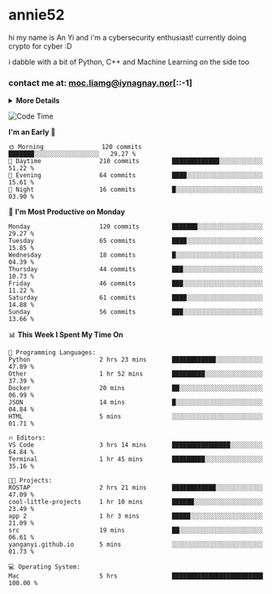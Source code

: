# annie52 

hi my name is An Yi and i'm a cybersecurity enthusiast!
currently doing crypto for cyber :D

i dabble with a bit of Python, C++ and Machine Learning on the side too

<!--
![trophy](https://github-profile-trophy.vercel.app/?username=yanganyi&theme=discord&no-frame=true&no-bg=false&margin-w=4&row=1)
-->

### contact me at: moc.liamg@iynagnay.nor[::-1] 

<details>
<summary>
  <strong>More Details</strong>
</summary>
<br/>

**main langs**

![Python](https://img.shields.io/badge/-Python-black?style=for-the-badge&logo=python)
![C++](https://img.shields.io/badge/-C%2B%2B-black?style=for-the-badge&logo=c%2B%2B)
![Swift](https://img.shields.io/badge/-Swift-black?style=for-the-badge&logo=swift)

**dev envs**

![VSCode](https://img.shields.io/badge/-VS_Code-black?style=for-the-badge&logo=visualstudiocode)
![Figma](https://img.shields.io/badge/-Figma-black?style=for-the-badge&logo=figma)
![XCode](https://img.shields.io/badge/-XCode-black?style=for-the-badge&logo=xcode)
![Github](https://img.shields.io/badge/-Github-black?style=for-the-badge&logo=github)

**browsers**

![Arc Browser](https://img.shields.io/badge/-Arc-black?style=for-the-badge&logo=arc)
![Opera GX](https://img.shields.io/badge/-Opera_GX-black?style=for-the-badge&logo=operagx)
![Firefox](https://img.shields.io/badge/-Firefox-black?style=for-the-badge&logo=firefox)

**devices**

![macOS](https://img.shields.io/badge/-macOS-black?style=for-the-badge&logo=macos)
![Kali Linux](https://img.shields.io/badge/-Kali-black?style=for-the-badge&logo=kalilinux)
![Windows](https://img.shields.io/badge/-Windows-black?style=for-the-badge&logo=windows11)
![Android](https://img.shields.io/badge/-Android-black?style=for-the-badge&logo=android)

</details>

<!--START_SECTION:waka-->
![Code Time](http://img.shields.io/badge/Code%20Time-130%20hrs%2039%20mins-blue)

**I'm an Early 🐤** 

```text
🌞 Morning                120 commits         ███████░░░░░░░░░░░░░░░░░░   29.27 % 
🌆 Daytime                210 commits         █████████████░░░░░░░░░░░░   51.22 % 
🌃 Evening                64 commits          ████░░░░░░░░░░░░░░░░░░░░░   15.61 % 
🌙 Night                  16 commits          █░░░░░░░░░░░░░░░░░░░░░░░░   03.90 % 
```
📅 **I'm Most Productive on Monday** 

```text
Monday                   120 commits         ███████░░░░░░░░░░░░░░░░░░   29.27 % 
Tuesday                  65 commits          ████░░░░░░░░░░░░░░░░░░░░░   15.85 % 
Wednesday                18 commits          █░░░░░░░░░░░░░░░░░░░░░░░░   04.39 % 
Thursday                 44 commits          ███░░░░░░░░░░░░░░░░░░░░░░   10.73 % 
Friday                   46 commits          ███░░░░░░░░░░░░░░░░░░░░░░   11.22 % 
Saturday                 61 commits          ████░░░░░░░░░░░░░░░░░░░░░   14.88 % 
Sunday                   56 commits          ███░░░░░░░░░░░░░░░░░░░░░░   13.66 % 
```


📊 **This Week I Spent My Time On** 

```text
💬 Programming Languages: 
Python                   2 hrs 23 mins       ████████████░░░░░░░░░░░░░   47.89 % 
Other                    1 hr 52 mins        █████████░░░░░░░░░░░░░░░░   37.39 % 
Docker                   20 mins             ██░░░░░░░░░░░░░░░░░░░░░░░   06.99 % 
JSON                     14 mins             █░░░░░░░░░░░░░░░░░░░░░░░░   04.84 % 
HTML                     5 mins              ░░░░░░░░░░░░░░░░░░░░░░░░░   01.71 % 

🔥 Editors: 
VS Code                  3 hrs 14 mins       ████████████████░░░░░░░░░   64.84 % 
Terminal                 1 hr 45 mins        █████████░░░░░░░░░░░░░░░░   35.16 % 

🐱‍💻 Projects: 
ROSTAP                   2 hrs 21 mins       ████████████░░░░░░░░░░░░░   47.09 % 
cool-little-projects     1 hr 10 mins        ██████░░░░░░░░░░░░░░░░░░░   23.49 % 
app 2                    1 hr 3 mins         █████░░░░░░░░░░░░░░░░░░░░   21.09 % 
src                      19 mins             ██░░░░░░░░░░░░░░░░░░░░░░░   06.61 % 
yanganyi.github.io       5 mins              ░░░░░░░░░░░░░░░░░░░░░░░░░   01.73 % 

💻 Operating System: 
Mac                      5 hrs               █████████████████████████   100.00 % 
```


<!--END_SECTION:waka-->

<!--
## a little background

- I am currently studying at [Hwa Chong Junior College](https://www.hci.edu.sg/), subject combi P CP M E
- Currently doing CTFs and [Leetcode](https://leetcode.com/) daily challenges
- Fluent in English and Chinese, learning Russian and Indonesian

<a href="">
  <img align="centre" src="https://github-readme-stats.vercel.app/api?username=yanganyi&count_private=true&include_all_commits=true&show_icons=true&title_color=007bff&text_color=e7e7e7&icon_color=007bff&bg_color=171c28" />
<a />
-->



<!--
![Top Langs](https://github-readme-stats.vercel.app/api/top-langs/?username=yanganyi&layout=compact&title_color=007bff&text_color=e7e7e7&icon_color=007bff&bg_color=171c28)
-->

<!--
**yanganyi/yanganyi** is a ✨ _special_ ✨ repository because its `README.md` (this file) appears on your GitHub profile.

Here are some ideas to get you started:

- 🔭 I’m currently working on ...
- 🌱 I’m currently learning ...
- 👯 I’m looking to collaborate on ...
- 🤔 I’m looking for help with ...
- 💬 Ask me about ...
- 📫 How to reach me: ...
- 😄 Pronouns: ...
- ⚡ Fun fact: ...
-->
